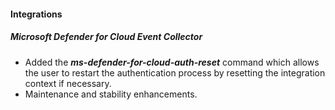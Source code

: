 
#### Integrations

##### Microsoft Defender for Cloud Event Collector
- Added the ***ms-defender-for-cloud-auth-reset*** command which allows the user to restart the authentication process by resetting the integration context if necessary.
- Maintenance and stability enhancements.